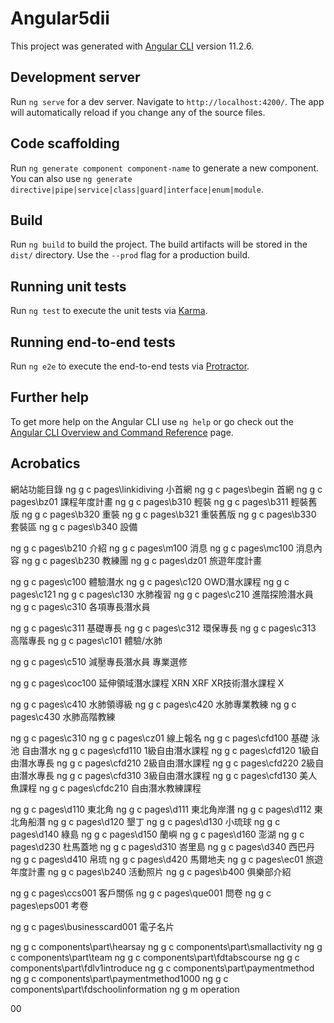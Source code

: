 # Angular5dii

This project was generated with [Angular CLI](https://github.com/angular/angular-cli) version 11.2.6.

## Development server

Run `ng serve` for a dev server. Navigate to `http://localhost:4200/`. The app will automatically reload if you change any of the source files.

## Code scaffolding

Run `ng generate component component-name` to generate a new component. You can also use `ng generate directive|pipe|service|class|guard|interface|enum|module`.

## Build

Run `ng build` to build the project. The build artifacts will be stored in the `dist/` directory. Use the `--prod` flag for a production build.

## Running unit tests

Run `ng test` to execute the unit tests via [Karma](https://karma-runner.github.io).

## Running end-to-end tests

Run `ng e2e` to execute the end-to-end tests via [Protractor](http://www.protractortest.org/).

## Further help

To get more help on the Angular CLI use `ng help` or go check out the [Angular CLI Overview and Command Reference](https://angular.io/cli) page.


## Acrobatics

網站功能目錄
ng g c pages\linkidiving 小首網
ng g c pages\begin 首網
ng g c pages\bz01 課程年度計畫
ng g c pages\b310 輕裝
ng g c pages\b311 輕裝舊版
ng g c pages\b320 重裝
ng g c pages\b321 重裝舊版
ng g c pages\b330 套裝區
ng g c pages\b340 設備

ng g c pages\b210 介紹
ng g c pages\m100 消息
ng g c pages\mc100 消息內容
ng g c pages\b230 教練團
ng g c pages\dz01 旅遊年度計畫

ng g c pages\c100 體驗潛水
ng g c pages\c120 OWD潛水課程
ng g c pages\c121
ng g c pages\c130 水肺複習
ng g c pages\c210 進階探險潛水員
ng g c pages\c310 各項專長潛水員

ng g c pages\c311 基礎專長
ng g c pages\c312 環保專長
ng g c pages\c313 高階專長
ng g c pages\c101 體驗/水肺

ng g c pages\c510 減壓專長潛水員  專業選修

ng g c pages\coc100 延伸領域潛水課程 XRN XRF
XR技術潛水課程 X

ng g c pages\c410 水肺領導級
ng g c pages\c420 水肺專業教練
ng g c pages\c430 水肺高階教練

ng g c pages\c310
ng g c pages\cz01 線上報名
ng g c pages\cfd100 基礎 泳池 自由潛水
ng g c pages\cfd110 1級自由潛水課程
ng g c pages\cfd120 1級自由潛水專長
ng g c pages\cfd210 2級自由潛水課程 
ng g c pages\cfd220 2級自由潛水專長
ng g c pages\cfd310 3級自由潛水課程 
ng g c pages\cfd130 美人魚課程
ng g c pages\cfdc210 自由潛水教練課程

ng g c pages\d110 東北角
ng g c pages\d111 東北角岸潛
ng g c pages\d112 東北角船潛
ng g c pages\d120 墾丁
ng g c pages\d130 小琉球
ng g c pages\d140 綠島
ng g c pages\d150 蘭嶼
ng g c pages\d160 澎湖
ng g c pages\d230 杜馬蓋地
ng g c pages\d310 峇里島
ng g c pages\d340 西巴丹
ng g c pages\d410 帛琉
ng g c pages\d420 馬爾地夫
ng g c pages\ec01 旅遊年度計畫
ng g c pages\b240 活動照片
ng g c pages\b400 俱樂部介紹


ng g c pages\ccs001 客戶關係
ng g c pages\que001 問卷
ng g c pages\eps001 考卷

ng g c pages\businesscard001 電子名片

ng g c components\part\hearsay
ng g c components\part\smallactivity
ng g c components\part\team
ng g c components\part\fdtabscourse
ng g c components\part\fdlv1introduce
ng g c components\part\paymentmethod
ng g c components\part\paymentmethod1000
ng g c components\part\fdschoolinformation
ng g m operation

00


